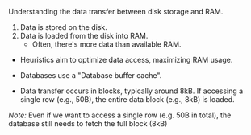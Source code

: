 Understanding the data transfer between disk storage and RAM.
1. Data is stored on the disk.
2. Data is loaded from the disk into RAM.
	- Often, there's more data than available RAM.

- Heuristics aim to optimize data access, maximizing RAM usage.
- Databases use a "Database buffer cache".

- Data transfer occurs in blocks, typically around 8kB. If accessing a single row (e.g., 50B), the entire data block (e.g., 8kB) is loaded.

*Note:* Even if we want to access a single row (e.g. 50B in total), the database still needs to fetch the full block (8kB)